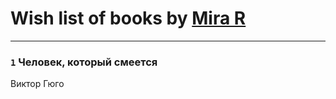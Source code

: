 # Wish list of books by [Mira R](https://plus.google.com/103293621948650602575)
---

### `1` Человек, который смеется
Виктор Гюго

